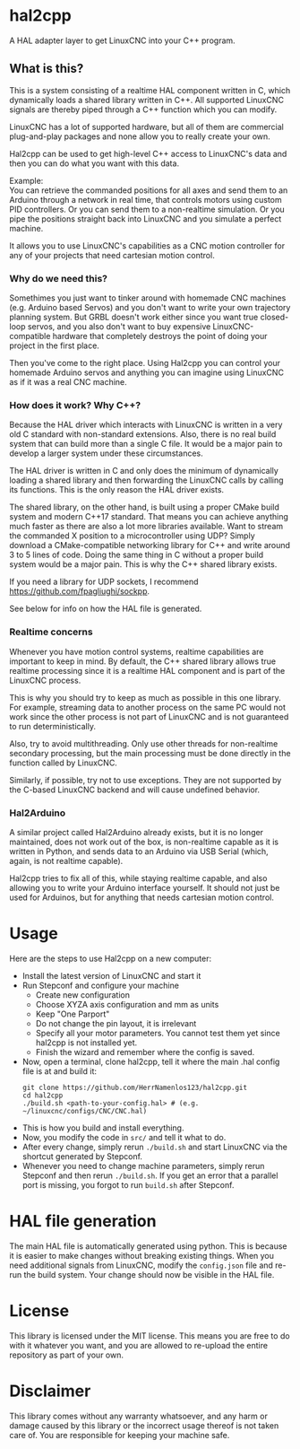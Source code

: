 # hal2cpp

A HAL adapter layer to get LinuxCNC into your C++ program.

## What is this?

This is a system consisting of a realtime HAL component written in C, which dynamically loads a shared library written in C++. All supported LinuxCNC signals are thereby piped through a C++ function which you can modify.

LinuxCNC has a lot of supported hardware, but all of them are commercial plug-and-play packages and none allow you to really create your own. 

Hal2cpp can be used to get high-level C++ access to LinuxCNC's data and then you can do what you want with this data.

Example:  
You can retrieve the commanded positions for all axes and send them to an Arduino through a network in real time, that controls motors using custom PID controllers. Or you can send them to a non-realtime simulation. Or you pipe the positions straight back into LinuxCNC and you simulate a perfect machine. 

It allows you to use LinuxCNC's capabilities as a CNC motion controller for any of your projects that need cartesian motion control.

### Why do we need this?

Somethimes you just want to tinker around with homemade CNC machines (e.g. Arduino based Servos) and you don't want to write your own trajectory planning system. But GRBL doesn't work either since you want true closed-loop servos, and you also don't want to buy expensive LinuxCNC-compatible hardware that completely destroys the point of doing your project in the first place.

Then you've come to the right place. Using Hal2cpp you can control your homemade Arduino servos and anything you can imagine using LinuxCNC as if it was a real CNC machine.

### How does it work? Why C++?

Because the HAL driver which interacts with LinuxCNC is written in a very old C standard with non-standard extensions. Also, there is no real build system that can build more than a single C file. It would be a major pain to develop a larger system under these circumstances.

The HAL driver is written in C and only does the minimum of dynamically loading a shared library and then forwarding the LinuxCNC calls by calling its functions. This is the only reason the HAL driver exists.

The shared library, on the other hand, is built using a proper CMake build system and modern C++17 standard. That means you can achieve anything much faster as there are also a lot more libraries available. Want to stream the commanded X position to a microcontroller using UDP? Simply download a CMake-compatible networking library for C++ and write around 3 to 5 lines of code. Doing the same thing in C without a proper build system would be a major pain. This is why the C++ shared library exists.

If you need a library for UDP sockets, I recommend https://github.com/fpagliughi/sockpp.

See below for info on how the HAL file is generated.

### Realtime concerns

Whenever you have motion control systems, realtime capabilities are important to keep in mind. By default, the C++ shared library allows true realtime processing since it is a realtime HAL component and is part of the LinuxCNC process.

This is why you should try to keep as much as possible in this one library. For example, streaming data to another process on the same PC would not work since the other process is not part of LinuxCNC and is not guaranteed to run deterministically.

Also, try to avoid multithreading. Only use other threads for non-realtime secondary processing, but the main processing must be done directly in the function called by LinuxCNC.

Similarly, if possible, try not to use exceptions. They are not supported by the C-based LinuxCNC backend and will cause undefined behavior.

### Hal2Arduino

A similar project called Hal2Arduino already exists, but it is no longer maintained, does not work out of the box, is non-realtime capable as it is written in Python, and sends data to an Arduino via USB Serial (which, again, is not realtime capable).

Hal2cpp tries to fix all of this, while staying realtime capable, and also allowing you to write your Arduino interface yourself. It should not just be used for Arduinos, but for anything that needs cartesian motion control.

# Usage

Here are the steps to use Hal2cpp on a new computer:

 - Install the latest version of LinuxCNC and start it
 - Run Stepconf and configure your machine
   - Create new configuration
   - Choose XYZA axis configuration and mm as units
   - Keep "One Parport"
   - Do not change the pin layout, it is irrelevant
   - Specify all your motor parameters. You cannot test them yet since hal2cpp is not installed yet.
   - Finish the wizard and remember where the config is saved.
 - Now, open a terminal, clone hal2cpp, tell it where the main .hal config file is at and build it:
    ```
    git clone https://github.com/HerrNamenlos123/hal2cpp.git
    cd hal2cpp
    ./build.sh <path-to-your-config.hal> # (e.g. ~/linuxcnc/configs/CNC/CNC.hal)
    ```
 - This is how you build and install everything.
 - Now, you modify the code in `src/` and tell it what to do.
 - After every change, simply rerun `./build.sh` and start LinuxCNC via the shortcut generated by Stepconf.
 - Whenever you need to change machine parameters, simply rerun Stepconf and then rerun `./build.sh`. If you get an error that a parallel port is missing, you forgot to run `build.sh` after Stepconf.

# HAL file generation

The main HAL file is automatically generated using python. This is because it is easier to make changes without breaking existing things. When you need additional signals from LinuxCNC, modify the `config.json` file and re-run the build system. Your change should now be visible in the HAL file.

# License

This library is licensed under the MIT license. This means you are free to do with it whatever you want, and you are allowed to re-upload the entire repository as part of your own.

# Disclaimer

This library comes without any warranty whatsoever, and any harm or damage caused by this library or the incorrect usage thereof is not taken care of. You are responsible for keeping your machine safe.